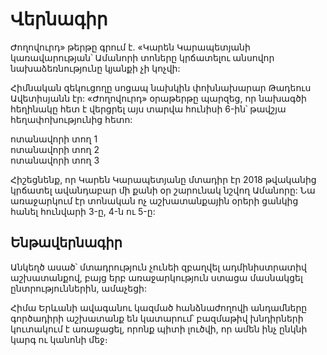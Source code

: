 
# Վերնագիր

Ժողովուրդ» թերթը գրում է. «Կարեն Կարապետյանի կառավարության՝ 
Ամանորի տոները կրճատելու անսովոր նախաձեռնությունը կյանքի չի 
կոչվի:

Հիմնական զեկուցողը սոցապ նախկին փոխնախարար Թադեուս Ավետիսյանն 
էր: «Ժողովուրդ» օրաթերթը պարզեց, որ նախագծի հեղինակը հետ է 
վերցրել այս տարվա հունիսի 6-ին՝ թավշյա հեղափոխությունից հետո: 

ոտանավորի տող 1  
ոտանավորի տող 2  
ոտանավորի տող 3  

Հիշեցնենք, որ Կարեն Կարապետյանը մտադիր էր 2018 թվականից կրճատել
ավանդաբար մի քանի օր շարունակ նշվող Ամանորը: Նա առաջարկում էր 
տոնական ոչ աշխատանքային օրերի ցանկից հանել հունվարի 3-ը, 4-ն ու 5-ը:

[^1]: Սա մի տեեքստ է։

## Ենթավերնագիր

Անկեղծ ասած՝ մտադրություն չունեի զբաղվել ադմինիստրատիվ աշխատանքով, 
բայց երբ առաջարկություն ստացա մասնակցել ընտրություններին, ամաչեցի: 

Հիմա Երևանի ավագանու կազմած հանձնաժողովի անդամները գործադիրի աշխատանք
են կատարում՝ բազմաթիվ խնդիրների կուտակում է առաջացել, որոնք պիտի 
լուծվի, որ ամեն ինչ ընկնի կարգ ու կանոնի մեջ։

[^abc]: Սա էլ մի ուրիշ տեեքստ է։

